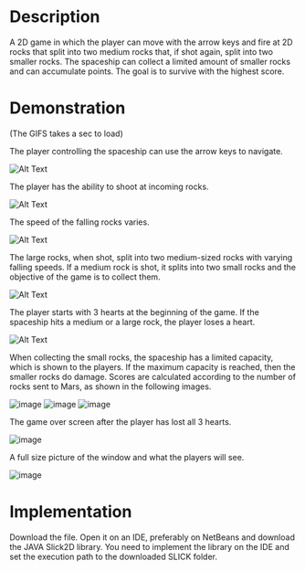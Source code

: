 # Description
A 2D game in which the player can move with the arrow keys and fire at 2D rocks that split into two medium rocks that, if shot again, split into two smaller rocks. The spaceship can collect a limited amount of smaller rocks and can accumulate points. The goal is to survive with the highest score.
# Demonstration
(The GIFS takes a sec to load)

The player controlling the spaceship can use the arrow keys to navigate.

![Alt Text](https://i.gyazo.com/b337cbe488c5c9959aef7a5b0f42c301.gif)

The player has the ability to shoot at incoming rocks.

![Alt Text](https://i.gyazo.com/9ac516caf982a992df78821e7cf16bfd.gif)

The speed of the falling rocks varies.

![Alt Text](https://i.gyazo.com/7c169ecbd62037fcfd455cfe9efd6655.gif)

The large rocks, when shot, split into two medium-sized rocks with varying falling speeds. If a medium rock is shot, it splits into two small rocks and the objective of the game is to collect them.

![Alt Text](https://i.gyazo.com/c60c0204f5b7efbbe0913fa0b6e0c5ac.gif)

The player starts with 3 hearts at the beginning of the game. If the spaceship hits a medium or a large rock, the player loses a heart.

![Alt Text](https://i.gyazo.com/82a49eb6ca5a97d418997f14da4773dc.gif)

When collecting the small rocks, the spaceship has a limited capacity, which is shown to the players. If the maximum capacity is reached, then the smaller rocks do damage. Scores are calculated according to the number of rocks sent to Mars, as shown in the following images.

![image](https://user-images.githubusercontent.com/54373272/186049281-c0e97632-e2b6-4204-b6a4-7976da6b64da.png)
![image](https://user-images.githubusercontent.com/54373272/186049892-09858ed3-ea6f-4dc1-a718-fac801a4c21f.png)
![image](https://user-images.githubusercontent.com/54373272/186049305-803317e7-eb39-42c4-b4d7-0d2b04bfcd4e.png)


The game over screen after the player has lost all 3 hearts.

![image](https://user-images.githubusercontent.com/54373272/186045312-b3f4b183-28e1-45ac-97f7-80f68975ac4c.png)

A full size picture of the window and what the players will see.

![image](https://user-images.githubusercontent.com/54373272/186050108-3a50fd03-dccb-4691-8b57-b441bf81cc51.png)

# Implementation
Download the file. Open it on an IDE, preferably on NetBeans and download the JAVA Slick2D library. You need to implement the library on the IDE and set the execution path to the downloaded SLICK folder.
